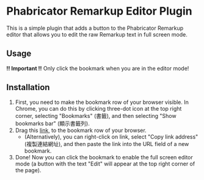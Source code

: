 # Phabricator Remarkup Editor Plugin

This is a simple plugin that adds a button to the Phabricator Remarkup editor that allows you to edit the raw Remarkup text in full screen mode.

## Usage
**!! Important !!** Only click the bookmark when you are in the editor mode!

## Installation
<!-- Set the bookmark row to visible -->
1. First, you need to make the bookmark row of your browser visible. In Chrome, you can do this by clicking three-dot icon at the top right corner, selecting "Bookmarks" (書籤), and then selecting "Show bookmarks bar" (顯示書籤列).
2.  Drag this 
<a href='javascript:(()=>{var editor_styles = `.editor-left-col {display: block;position: fixed;z-index: 7;left: 0;top: 0;width: 50%;height: 100vh;}.editor-left-col textarea {height: 100%;}.editor-right-col {display: block;position: fixed;z-index: 7;left: 50%;top: 0;width: 50%;height: 100vh;overflow-y: scroll;}#editor-enter-btn {z-index: 8;position: absolute;padding: 0;right: 50px;top: 50px;width: 50px;height: 50px;border-radius: 50%;opacity: 0.7;}#editor-enter-btn p {text-align: center;}%60;var styleSheet = document.createElement("style");styleSheet.innerText = editor_styles;document.head.appendChild(styleSheet);var editor_mode = "normal";var EditorEnterBtn = document.createElement("button");EditorEnterBtn.setAttribute("id", "editor-enter-btn");EditorEnterBtn.innerHTML = %60<p id="editor-text">Edit</p>%60;EditorEnterBtn.onclick = (evt)=>{if (editor_mode == "normal") {editor_mode = "editor";document.getElementById("UQ0_17").classList.add("editor-left-col");document.getElementsByClassName("phui-remarkup-preview")[0].classList.add("editor-right-col");document.getElementById("editor-text").innerText = "Back";} else {editor_mode = "normal";document.getElementById("UQ0_17").classList.remove("editor-left-col");document.getElementsByClassName("phui-remarkup-preview")[0].classList.remove("editor-right-col");document.getElementById("editor-text").innerText = "Edit";}};document.body.appendChild(EditorEnterBtn);})();'>link</a>,
to the bookmark row of your browser. 
    - (Alternatively), you can right-click on link, select "Copy link address" (複製連結網址), and then paste the link into the URL field of a new bookmark.
3. Done! Now you can click the bookmark to enable the full screen editor mode (a button with the text "Edit" will appear at the top right corner of the page).

